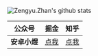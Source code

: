 ![Zengyu.Zhan's github stats](https://github-readme-stats.vercel.app/api?username=zhanzengyu&show_icons=true&theme=dracula)


| 公众号   | 掘金     |  知乎   
|---------|---------|---------
| **安卓小煜**  |  [点我](https://juejin.im/user/3650034333647341/posts) |   [点我](https://www.zhihu.com/people/nesger/posts) 
